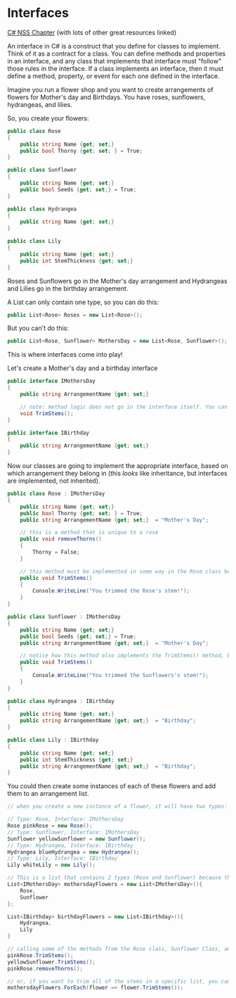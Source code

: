 # Interfaces

[C# NSS Chapter](https://github.com/nashville-software-school/bangazon-inc/blob/cohort-30/book-1-orientation/chapters/INTERFACES_INTRO.md)  (with lots of other great resources linked)


An interface in C# is a construct that you define for classes to implement. Think of it as a contract for a class. You can define methods and properties in an interface, and any class that implements that interface must "follow" those rules in the interface. If a class implements an interface, then it must define a method, property, or event for each one defined in the interface.

Imagine you run a flower shop and you want to create arrangements of flowers for Mother's day and Birthdays. You have roses, sunflowers, hydrangeas, and lilies. 

So, you create your flowers: 

```cs
public class Rose 
{
    public string Name {get; set;}
    public bool Thorny {get; set; } = True;
}

public class Sunflower 
{
    public string Name {get; set;}
    public bool Seeds {get; set;} = True;
}

public class Hydrangea 
{
    public string Name {get; set;}
}

public class Lily 
{
    public string Name {get; set;}
    public int StemThickness {get; set;}
}
```

Roses and Sunflowers go in the Mother's day arrangement and Hydrangeas and Lilies go in the birthday arrangement.

A List can only contain one type, so you can do this:
```cs
public List<Rose> Roses = new List<Rose>();
```

But you can't do this:
```cs
public List<Rose, Sunflower> MothersDay = new List<Rose, Sunflower>();
```

This is where interfaces come into play!

Let's create a Mother's day and a birthday interface
```cs
public interface IMothersDay
{
    public string ArrangementName {get; set;}

    // note: method logic does not go in the interface itself. You can define methods here, but create the logic in another class (see Rose and Sunflower classes below).
    void TrimStems();
}

public interface IBirthday 
{
    public string ArrangementName {get; set;}
}
```

Now our classes are going to implement the appropriate interface, based on which arrangement they belong in (this <em>looks</em> like inheritance, but interfaces are implemented, not inherited).

```cs
public class Rose : IMothersDay
{
    public string Name {get; set;}
    public bool Thorny {get; set; } = True;
    public string ArrangementName {get; set;}  = "Mother's Day";

    // this is a method that is unique to a rose
    public void removeThorns()
    {
        Thorny = False;
    }

    // this method must be implemented in some way in the Rose class because Rose is using the IMothersday interface, which has defined a TrimStems() method. 
    public void TrimStems()
    {
        Console.WriteLine("You trimmed the Rose's stem!");
    }
}

public class Sunflower : IMothersDay
{
    public string Name {get; set;}
    public bool Seeds {get; set;} = True;
    public string ArrangementName {get; set;}  = "Mother's Day";

    // notice how this method also implements the TrimStems() method, but the Console.WriteLine is different from Rose. The logic can be different for each class's "version" of the TrimStems() method.
    public void TrimStems()
    {
        Console.WriteLine("You trimmed the Sunflowers's stem!");
    }
}

public class Hydrangea : IBirthday
{
    public string Name {get; set;}
    public string ArrangementName {get; set;}  = "Birthday";
}

public class Lily : IBirthday
{
    public string Name {get; set;}
    public int StemThickness {get; set;}
    public string ArrangementName {get; set;}  = "Birthday";
}
```

You could then create some instances of each of these flowers and add them to an arrangement list.

```cs
// when you create a new instance of a flower, it will have two types: type of flower and type of arrangement interface

// Type: Rose, Interface: IMothersDay
Rose pinkRose = new Rose();
// Type: Sunflower, Interface: IMothersDay
Sunflower yellowSunflower = new Sunflower();
// Type: Hydrangea, Interface: IBirthday
Hydrangea blueHydrangea = new Hydrangea();
// Type: Lily, Interface: IBirthday
Lily whiteLily = new Lily();

// This is a list that contains 2 types (Rose and Sunflower) because they both have the same interface of IMothersDay
List<IMothersDay> mothersdayFlowers = new List<IMothersDay>(){
    Rose,
    Sunflower
};

List<IBirthday> birthdayFlowers = new List<IBirthday>(){
    Hydrangea,
    Lily
}

// calling some of the methods from the Rose class, Sunflower Class, and IMothersday interface 
pinkRose.TrimStems();
yellowSunflower.TrimStems();
pinkRose.removeThorns();

// or, if you want to trim all of the stems in a specific list, you can simply foreach over the list of mothersdayFlowers and call that method
mothersdayFlowers.ForEach(flower => flower.TrimStems());


```

